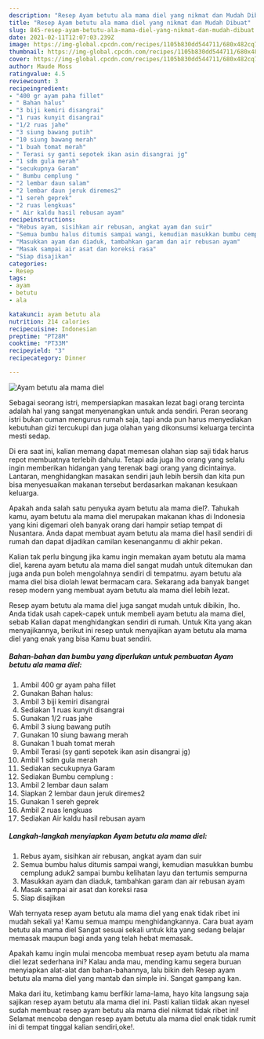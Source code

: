 ```yaml
---
description: "Resep Ayam betutu ala mama diel yang nikmat dan Mudah Dibuat"
title: "Resep Ayam betutu ala mama diel yang nikmat dan Mudah Dibuat"
slug: 845-resep-ayam-betutu-ala-mama-diel-yang-nikmat-dan-mudah-dibuat
date: 2021-02-11T12:07:03.239Z
image: https://img-global.cpcdn.com/recipes/1105b830dd544711/680x482cq70/ayam-betutu-ala-mama-diel-foto-resep-utama.jpg
thumbnail: https://img-global.cpcdn.com/recipes/1105b830dd544711/680x482cq70/ayam-betutu-ala-mama-diel-foto-resep-utama.jpg
cover: https://img-global.cpcdn.com/recipes/1105b830dd544711/680x482cq70/ayam-betutu-ala-mama-diel-foto-resep-utama.jpg
author: Maude Moss
ratingvalue: 4.5
reviewcount: 3
recipeingredient:
- "400 gr ayam paha fillet"
- " Bahan halus"
- "3 biji kemiri disangrai"
- "1 ruas kunyit disangrai"
- "1/2 ruas jahe"
- "3 siung bawang putih"
- "10 siung bawang merah"
- "1 buah tomat merah"
- " Terasi sy ganti sepotek ikan asin disangrai jg"
- "1 sdm gula merah"
- "secukupnya Garam"
- " Bumbu cemplung "
- "2 lembar daun salam"
- "2 lembar daun jeruk diremes2"
- "1 sereh geprek"
- "2 ruas lengkuas"
- " Air kaldu hasil rebusan ayam"
recipeinstructions:
- "Rebus ayam, sisihkan air rebusan, angkat ayam dan suir"
- "Semua bumbu halus ditumis sampai wangi, kemudian masukkan bumbu cemplung aduk2 sampai bumbu kelihatan layu dan tertumis sempurna"
- "Masukkan ayam dan diaduk, tambahkan garam dan air rebusan ayam"
- "Masak sampai air asat dan koreksi rasa"
- "Siap disajikan"
categories:
- Resep
tags:
- ayam
- betutu
- ala

katakunci: ayam betutu ala 
nutrition: 214 calories
recipecuisine: Indonesian
preptime: "PT28M"
cooktime: "PT33M"
recipeyield: "3"
recipecategory: Dinner

---
```



![Ayam betutu ala mama diel](https://img-global.cpcdn.com/recipes/1105b830dd544711/680x482cq70/ayam-betutu-ala-mama-diel-foto-resep-utama.jpg)

Sebagai seorang istri, mempersiapkan masakan lezat bagi orang tercinta adalah hal yang sangat menyenangkan untuk anda sendiri. Peran seorang istri bukan cuman mengurus rumah saja, tapi anda pun harus menyediakan kebutuhan gizi tercukupi dan juga olahan yang dikonsumsi keluarga tercinta mesti sedap.

Di era  saat ini, kalian memang dapat memesan olahan siap saji tidak harus repot membuatnya terlebih dahulu. Tetapi ada juga lho orang yang selalu ingin memberikan hidangan yang terenak bagi orang yang dicintainya. Lantaran, menghidangkan masakan sendiri jauh lebih bersih dan kita pun bisa menyesuaikan makanan tersebut berdasarkan makanan kesukaan keluarga. 



Apakah anda salah satu penyuka ayam betutu ala mama diel?. Tahukah kamu, ayam betutu ala mama diel merupakan makanan khas di Indonesia yang kini digemari oleh banyak orang dari hampir setiap tempat di Nusantara. Anda dapat membuat ayam betutu ala mama diel hasil sendiri di rumah dan dapat dijadikan camilan kesenanganmu di akhir pekan.

Kalian tak perlu bingung jika kamu ingin memakan ayam betutu ala mama diel, karena ayam betutu ala mama diel sangat mudah untuk ditemukan dan juga anda pun boleh mengolahnya sendiri di tempatmu. ayam betutu ala mama diel bisa diolah lewat bermacam cara. Sekarang ada banyak banget resep modern yang membuat ayam betutu ala mama diel lebih lezat.

Resep ayam betutu ala mama diel juga sangat mudah untuk dibikin, lho. Anda tidak usah capek-capek untuk membeli ayam betutu ala mama diel, sebab Kalian dapat menghidangkan sendiri di rumah. Untuk Kita yang akan menyajikannya, berikut ini resep untuk menyajikan ayam betutu ala mama diel yang enak yang bisa Kamu buat sendiri.

<!--inarticleads1-->

##### Bahan-bahan dan bumbu yang diperlukan untuk pembuatan Ayam betutu ala mama diel:

1. Ambil 400 gr ayam paha fillet
1. Gunakan  Bahan halus:
1. Ambil 3 biji kemiri disangrai
1. Sediakan 1 ruas kunyit disangrai
1. Gunakan 1/2 ruas jahe
1. Ambil 3 siung bawang putih
1. Gunakan 10 siung bawang merah
1. Gunakan 1 buah tomat merah
1. Ambil  Terasi (sy ganti sepotek ikan asin disangrai jg)
1. Ambil 1 sdm gula merah
1. Sediakan secukupnya Garam
1. Sediakan  Bumbu cemplung :
1. Ambil 2 lembar daun salam
1. Siapkan 2 lembar daun jeruk diremes2
1. Gunakan 1 sereh geprek
1. Ambil 2 ruas lengkuas
1. Sediakan  Air kaldu hasil rebusan ayam




<!--inarticleads2-->

##### Langkah-langkah menyiapkan Ayam betutu ala mama diel:

1. Rebus ayam, sisihkan air rebusan, angkat ayam dan suir
1. Semua bumbu halus ditumis sampai wangi, kemudian masukkan bumbu cemplung aduk2 sampai bumbu kelihatan layu dan tertumis sempurna
1. Masukkan ayam dan diaduk, tambahkan garam dan air rebusan ayam
1. Masak sampai air asat dan koreksi rasa
1. Siap disajikan




Wah ternyata resep ayam betutu ala mama diel yang enak tidak ribet ini mudah sekali ya! Kamu semua mampu menghidangkannya. Cara buat ayam betutu ala mama diel Sangat sesuai sekali untuk kita yang sedang belajar memasak maupun bagi anda yang telah hebat memasak.

Apakah kamu ingin mulai mencoba membuat resep ayam betutu ala mama diel lezat sederhana ini? Kalau anda mau, mending kamu segera buruan menyiapkan alat-alat dan bahan-bahannya, lalu bikin deh Resep ayam betutu ala mama diel yang mantab dan simple ini. Sangat gampang kan. 

Maka dari itu, ketimbang kamu berfikir lama-lama, hayo kita langsung saja sajikan resep ayam betutu ala mama diel ini. Pasti kalian tiidak akan nyesel sudah membuat resep ayam betutu ala mama diel nikmat tidak ribet ini! Selamat mencoba dengan resep ayam betutu ala mama diel enak tidak rumit ini di tempat tinggal kalian sendiri,oke!.

